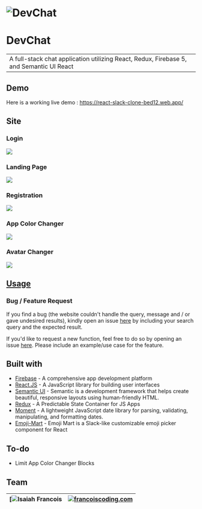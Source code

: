 # ![DevChat](https://i.imgur.com/5rzQNco.png)
# DevChat
<table>
<tr>
<td>
  A full-stack chat application utilizing React, Redux, Firebase 5, and Semantic UI React
</td>
</tr>
</table>


## Demo
Here is a working live demo :  https://react-slack-clone-bed12.web.app/


## Site

### Login
![](https://i.imgur.com/tbgKz4K.png)

### Landing Page
![](https://i.imgur.com/Oigfp9X.png)

### Registration
![](https://i.imgur.com/b1uYdoS.png)

### App Color Changer
![](https://i.imgur.com/TbxV1Ak.png)

### Avatar Changer
![](https://i.imgur.com/v89nKcD.png)




## [Usage](https://github.com/FrancoisCoding/Slack-Clone) 


### Bug / Feature Request

If you find a bug (the website couldn't handle the query, message and / or gave undesired results), kindly open an issue [here](https://github.com/FrancoisCoding/Slack-Clone/issues/new) by including your search query and the expected result.

If you'd like to request a new function, feel free to do so by opening an issue [here](https://github.com/FrancoisCoding/Slack-Clone/issues/new). Please include an example/use case for the feature.


## Built with 

- [Firebase](https://firebase.google.com/) - A comprehensive app development platform
- [React.JS](https://reactjs.org/) - A JavaScript library for building user interfaces
- [Semantic UI](https://semantic-ui.com/) - Semantic is a development framework that helps create beautiful, responsive layouts using human-friendly HTML.
- [Redux](https://redux.js.org/) - A Predictable State Container for JS Apps
- [Moment](https://momentjs.com/) - A lightweight JavaScript date library for parsing, validating, manipulating, and formatting dates.
- [Emoji-Mart](https://github.com/missive/emoji-mart) - Emoji Mart is a Slack-like customizable emoji picker component for React



## To-do
- Limit App Color Changer Blocks

## Team

[![Isaiah Francois](https://avatars3.githubusercontent.com/u/42652624?s=460&u=67ee8021c518676f3ec3e99d8c12906b36842365&v=4)  | [![francoiscoding.com](https://i.imgur.com/2eRGyyY.jpg)](https://francoiscoding.com/)
---|---


